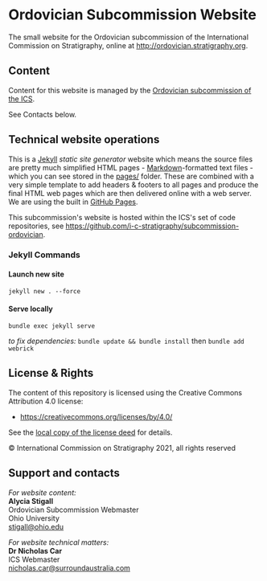 # Ordovician Subcommission Website
The small website for the Ordovician subcommission of the International Commission on Stratigraphy, online at <http://ordovician.stratigraphy.org>.


## Content
Content for this website is managed by the [Ordovician subcommission of the ICS](https://stratigraphy.org/subcommissions#Ordovician).

See Contacts below.


## Technical website operations
This is a [Jekyll](https://jekyllrb.com/) *static site generator* website which means the source files are pretty much simplified HTML pages - [Markdown](https://github.com/adam-p/markdown-here/wiki/Markdown-Cheatsheet)-formatted text files - which you can see stored in the [pages/](pages/) folder. These are combined with a very simple template to add headers & footers to all pages and produce the final HTML web pages which are then delivered online with a web server. We are using the built in [GitHub Pages](https://pages.github.com/).

This subcommission's website is hosted within the ICS's set of code repositories, see <https://github.com/i-c-stratigraphy/subcommission-ordovician>.

### Jekyll Commands
#### Launch new site
`jekyll new . --force`

#### Serve locally
`bundle exec jekyll serve`

_to fix dependencies:_
`bundle update && bundle install` then `bundle add webrick`


## License & Rights
The content of this repository is licensed using the Creative Commons Attribution 4.0 license:

* <https://creativecommons.org/licenses/by/4.0/>

See the [local copy of the license deed](LICENSE) for details.

&copy; International Commission on Stratigraphy 2021, all rights reserved


## Support and contacts
*For website content:*  
**Alycia Stigall**  
Ordovician Subcommission Webmaster  
Ohio University  
<stigall@ohio.edu>  


*For website technical matters:*  
**Dr Nicholas Car**  
ICS Webmaster  
<nicholas.car@surroundaustralia.com>  
